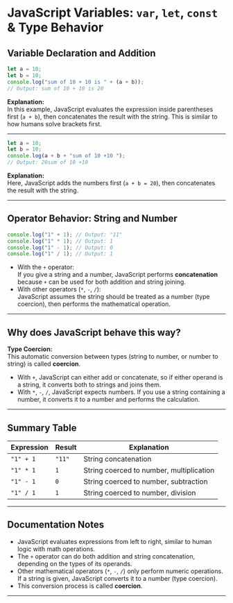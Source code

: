 # JavaScript Variables: `var`, `let`, `const` & Type Behavior

## Variable Declaration and Addition

```javascript
let a = 10;
let b = 10;
console.log("sum of 10 + 10 is " + (a + b)); 
// Output: sum of 10 + 10 is 20
```
**Explanation:**  
In this example, JavaScript evaluates the expression inside parentheses first (`a + b`), then concatenates the result with the string. This is similar to how humans solve brackets first.

---

```javascript
let a = 10;
let b = 10;
console.log(a + b + "sum of 10 +10 "); 
// Output: 20sum of 10 +10
```
**Explanation:**  
Here, JavaScript adds the numbers first (`a + b = 20`), then concatenates the result with the string.

---

## Operator Behavior: String and Number

```javascript
console.log("1" + 1); // Output: "11"
console.log("1" * 1); // Output: 1
console.log("1" - 1); // Output: 0
console.log("1" / 1); // Output: 1
```

- With the `+` operator:  
  If you give a string and a number, JavaScript performs **concatenation** because `+` can be used for both addition and string joining.
- With other operators (`*`, `-`, `/`):  
  JavaScript assumes the string should be treated as a number (type coercion), then performs the mathematical operation.

---

## Why does JavaScript behave this way?

**Type Coercion:**  
This automatic conversion between types (string to number, or number to string) is called **coercion**.  
- With `+`, JavaScript can either add or concatenate, so if either operand is a string, it converts both to strings and joins them.
- With `*`, `-`, `/`, JavaScript expects numbers. If you use a string containing a number, it converts it to a number and performs the calculation.

---

## Summary Table

| Expression         | Result      | Explanation                                  |
|--------------------|------------|----------------------------------------------|
| `"1" + 1`          | `"11"`     | String concatenation                         |
| `"1" * 1`          | `1`        | String coerced to number, multiplication     |
| `"1" - 1`          | `0`        | String coerced to number, subtraction        |
| `"1" / 1`          | `1`        | String coerced to number, division           |

---

## Documentation Notes

- JavaScript evaluates expressions from left to right, similar to human logic with math operations.
- The `+` operator can do both addition and string concatenation, depending on the types of its operands.
- Other mathematical operators (`*`, `-`, `/`) only perform numeric operations. If a string is given, JavaScript converts it to a number (type coercion).
- This conversion process is called **coercion**.

---
